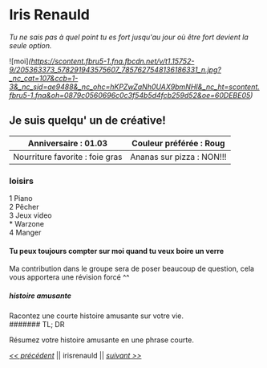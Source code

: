 # Iris Renauld  

*Tu ne sais pas à quel point tu es fort jusqu'au jour où être fort devient la seule option.*  
  
![moi]*(https://scontent.fbru5-1.fna.fbcdn.net/v/t1.15752-9/205363373_578291943575607_7857627548136186331_n.jpg?_nc_cat=107&ccb=1-3&_nc_sid=ae9488&_nc_ohc=hKPZwZaNh0UAX9bmNHI&_nc_ht=scontent.fbru5-1.fna&oh=0879c0560696c0c3f54b5d4fcb259d52&oe=60DEBE05)*  
  
## Je suis quelqu' un de créative!  
  Anniversaire : 01.03 | Couleur préférée : Roug
------------ | -------------
Nourriture favorite : foie gras | Ananas sur pizza : NON!!!  
  
### loisirs  
  
1 Piano   
2 Pêcher  
3 Jeux video  
    * Warzone    
4 Manger  
  
#### Tu peux toujours compter sur moi quand tu veux boire un verre  
  
  
Ma contribution dans le groupe sera de poser beaucoup de question, cela vous apportera une révision forcé ^^  
  
##### histoire amusante  
  
Racontez une courte histoire amusante sur votre vie.  
####### TL; DR   
  
Résumez votre histoire amusante en une phrase courte.  
  

*[<< précédent](https://github.com/Evamel/markdown_challenge)* || irisrenauld || *[suivant >>](https://github.com/Jeremielopo/markdown-challenge)*
